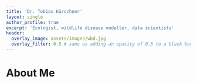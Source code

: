 ```yaml
---
title: 'Dr. Tobias Kürschner'
layout: single
author_profile: true
excerpt: 'Ecologist, wildlife disease modeller, data scientists'
header:
  overlay_image: assets/images/wbd.jpg
  overlay_filter: 0.5 # same as adding an opacity of 0.5 to a black background
---
```



# About Me


